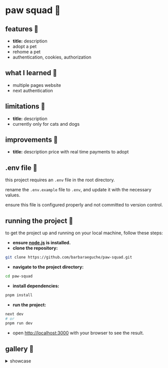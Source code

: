 # paw squad 🐾


## features 👾
- **title:** description
- adopt a pet
- rehome a pet
- authentication, cookies, authorization

## what I learned 💭
- multiple pages website
- next authentication

## limitations 🚨
- **title:** description
- currently only for cats and dogs

## improvements 🌱
- **title:** description
price with real time payments to adopt

## .env file 📄
this project requires an `.env` file in the root directory.

rename the `.env.example` file to `.env`, and update it with the necessary values.

ensure this file is configured properly and not committed to version control.

## running the project 🏁
to get the project up and running on your local machine, follow these steps:

- **ensure [node.js](https://nodejs.org/en) is installed.**
- **clone the repository:**
```bash
git clone https://github.com/barbaraeguche/paw-squad.git
```
- **navigate to the project directory:**
```bash
cd paw-squad
```
- **install dependencies:**
```bash
pnpm install
```
- **run the project:**
```bash
next dev
# or
pnpm run dev
```
- open [http://localhost:3000](http://localhost:3000) with your browser to see the result.

## gallery 📸
<details>
  <summary>showcase</summary>

</details>